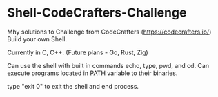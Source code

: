 # Shell-CodeCrafters-Challenge
Mhy solutions to Challenge from CodeCrafters (https://codecrafters.io/) Build your own Shell.

Currently in C, C++. (Future plans - Go, Rust, Zig)

Can use the shell with built in commands echo, type, pwd, and cd. Can execute programs located in PATH variable to their binaries.

type "exit 0" to exit the shell and end process.

